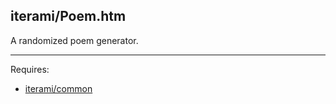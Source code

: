 iterami/Poem.htm
----------------

A randomized poem generator.

---

Requires:
* [iterami/common](https://github.com/iterami/common)
